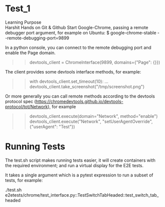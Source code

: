 # Test_1
Learning Purpose 
<br>
Harshit 
Hands on Git & Github
Start Google-Chrome, passing a remote debugger port argument, for example on Ubuntu:
$ google-chrome-stable --remote-debugging-port=9899 

In a python console, you can connect to the remote debugging port and enable the Page domain.

>> devtools_client = ChromeInterface(9899, domains={"Page": {}})

The client provides some devtools interface methods, for example:

>> with devtools_client.set_timeout(10):
   ... devtools_client.take_screenshot("/tmp/screenshot.png")

   Or more generally you can call remote methods according to the devtools protocol spec (https://chromedevtools.github.io/devtools-protocol/tot/Network), for example

>> devtools_client.execute(domain="Network", method="enable")
>> devtools_client.execute("Network", "setUserAgentOverride", {"userAgent": "Test"})

# Running Tests

The test.sh script makes running tests easier, it will create containers with the required environment; and run a virtual display for the E2E tests.

It takes a single argument which is a pytest expression to run a subset of tests, for example:

./test.sh e2etests/chrome/test_interface.py::TestSwitchTabHeaded::test_switch_tab_headed